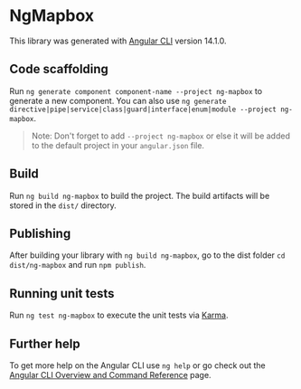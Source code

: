 # NgMapbox

This library was generated with [Angular CLI](https://github.com/angular/angular-cli) version 14.1.0.

## Code scaffolding

Run `ng generate component component-name --project ng-mapbox` to generate a new component. You can also use `ng generate directive|pipe|service|class|guard|interface|enum|module --project ng-mapbox`.
> Note: Don't forget to add `--project ng-mapbox` or else it will be added to the default project in your `angular.json` file. 

## Build

Run `ng build ng-mapbox` to build the project. The build artifacts will be stored in the `dist/` directory.

## Publishing

After building your library with `ng build ng-mapbox`, go to the dist folder `cd dist/ng-mapbox` and run `npm publish`.

## Running unit tests

Run `ng test ng-mapbox` to execute the unit tests via [Karma](https://karma-runner.github.io).

## Further help

To get more help on the Angular CLI use `ng help` or go check out the [Angular CLI Overview and Command Reference](https://angular.io/cli) page.
